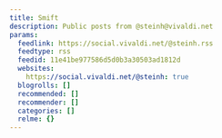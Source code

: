 ```yaml
---
title: Smift
description: Public posts from @steinh@vivaldi.net
params:
  feedlink: https://social.vivaldi.net/@steinh.rss
  feedtype: rss
  feedid: 11e41be977586d5d0b3a30503ad1812d
  websites:
    https://social.vivaldi.net/@steinh: true
  blogrolls: []
  recommended: []
  recommender: []
  categories: []
  relme: {}
---
```

